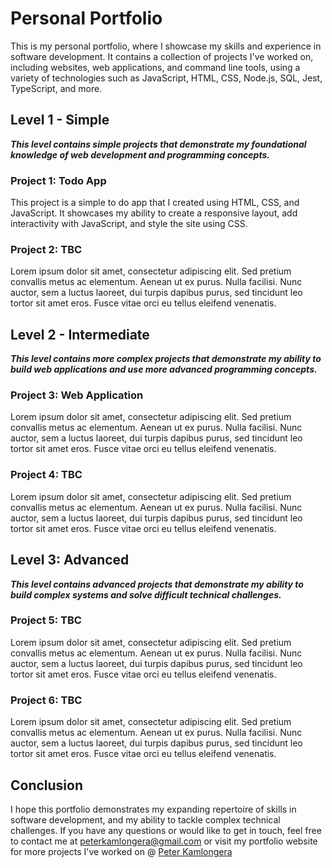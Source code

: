 # Personal Portfolio

This is my personal portfolio, where I showcase my skills and experience in software development. It contains a collection of projects I've worked on, including websites, web applications, and command line tools, using a variety of technologies such as JavaScript, HTML, CSS, Node.js, SQL, Jest, TypeScript, and more.

## **Level 1 - Simple**

**_This level contains simple projects that demonstrate my foundational knowledge of web development and programming concepts._**

### **Project 1: Todo App**

This project is a simple to do app that I created using HTML, CSS, and JavaScript. It showcases my ability to create a responsive layout, add interactivity with JavaScript, and style the site using CSS.

### **Project 2: TBC**

Lorem ipsum dolor sit amet, consectetur adipiscing elit. Sed pretium convallis metus ac elementum. Aenean ut ex purus. Nulla facilisi. Nunc auctor, sem a luctus laoreet, dui turpis dapibus purus, sed tincidunt leo tortor sit amet eros. Fusce vitae orci eu tellus eleifend venenatis. 

## **Level 2 - Intermediate**

**_This level contains more complex projects that demonstrate my ability to build web applications and use more advanced programming concepts._**

### **Project 3: Web Application**

Lorem ipsum dolor sit amet, consectetur adipiscing elit. Sed pretium convallis metus ac elementum. Aenean ut ex purus. Nulla facilisi. Nunc auctor, sem a luctus laoreet, dui turpis dapibus purus, sed tincidunt leo tortor sit amet eros. Fusce vitae orci eu tellus eleifend venenatis. 

### **Project 4: TBC**

Lorem ipsum dolor sit amet, consectetur adipiscing elit. Sed pretium convallis metus ac elementum. Aenean ut ex purus. Nulla facilisi. Nunc auctor, sem a luctus laoreet, dui turpis dapibus purus, sed tincidunt leo tortor sit amet eros. Fusce vitae orci eu tellus eleifend venenatis. 

## **Level 3: Advanced**

**_This level contains advanced projects that demonstrate my ability to build complex systems and solve difficult technical challenges._**

### **Project 5: TBC**

Lorem ipsum dolor sit amet, consectetur adipiscing elit. Sed pretium convallis metus ac elementum. Aenean ut ex purus. Nulla facilisi. Nunc auctor, sem a luctus laoreet, dui turpis dapibus purus, sed tincidunt leo tortor sit amet eros. Fusce vitae orci eu tellus eleifend venenatis. 

### **Project 6: TBC**

Lorem ipsum dolor sit amet, consectetur adipiscing elit. Sed pretium convallis metus ac elementum. Aenean ut ex purus. Nulla facilisi. Nunc auctor, sem a luctus laoreet, dui turpis dapibus purus, sed tincidunt leo tortor sit amet eros. Fusce vitae orci eu tellus eleifend venenatis. 

## **Conclusion**

I hope this portfolio demonstrates my expanding repertoire of skills in software development, and my ability to tackle complex technical challenges. If you have any questions or would like to get in touch, feel free to contact me at peterkamlongera@gmail.com or visit my portfolio website for more projects I've worked on @ [Peter Kamlongera](https://peterkamlongera-974dc.web.app/ "Peter Kamlongera")
